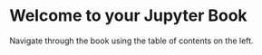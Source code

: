 Welcome to your Jupyter Book
============================

Navigate through the book using the table of contents on the left.